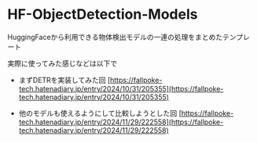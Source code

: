 # HF-ObjectDetection-Models
HuggingFaceから利用できる物体検出モデルの一連の処理をまとめたテンプレート

実際に使ってみた感じなどは以下で  
- まずDETRを実装してみた回
[https://fallpoke-tech.hatenadiary.jp/entry/2024/10/31/205355](https://fallpoke-tech.hatenadiary.jp/entry/2024/10/31/205355)

- 他のモデルも使えるようにして比較しようとした回
[https://fallpoke-tech.hatenadiary.jp/entry/2024/11/29/222558](https://fallpoke-tech.hatenadiary.jp/entry/2024/11/29/222558)
